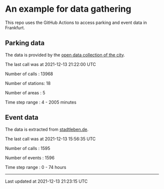 # An example for data gathering

This repo uses the GitHub Actions to access parking and event data in Frankfurt.

## Parking data
The data is provided by the [open data collection of the city](https://www.offenedaten.frankfurt.de/).

The last call was at 2021-12-13 21:22:00 UTC

Number of calls   : 13968

Number of stations:    18

Number of areas   :     5

Time step range   :     4 -  2005 minutes


## Event data
The data is extracted from [stadtleben.de](https://stadtleben.de/frankfurt/).

The last call was at 2021-12-13 15:56:35 UTC

Number of calls   : 1595

Number of events  : 1596

Time step range   :    0 -   74 hours


----

Last updated at 2021-12-13 21:23:15 UTC
